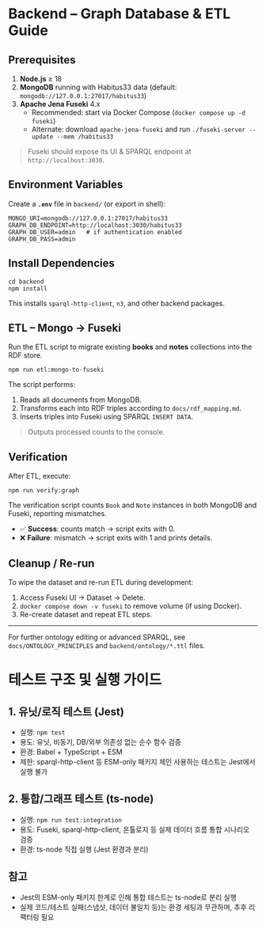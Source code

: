 # Backend – Graph Database & ETL Guide

## Prerequisites

1. **Node.js** ≥ 18  
2. **MongoDB** running with Habitus33 data (default: `mongodb://127.0.0.1:27017/habitus33`)  
3. **Apache Jena Fuseki** 4.x  
   - Recommended: start via Docker Compose (`docker compose up -d fuseki`)
   - Alternate: download `apache-jena-fuseki` and run `./fuseki-server --update --mem /habitus33`

> Fuseki should expose its UI & SPARQL endpoint at `http://localhost:3030`.

## Environment Variables

Create a **`.env`** file in `backend/` (or export in shell):

```
MONGO_URI=mongodb://127.0.0.1:27017/habitus33
GRAPH_DB_ENDPOINT=http://localhost:3030/habitus33
GRAPH_DB_USER=admin   # if authentication enabled
GRAPH_DB_PASS=admin
```

## Install Dependencies

```
cd backend
npm install
```

This installs `sparql-http-client`, `n3`, and other backend packages.

## ETL – Mongo → Fuseki

Run the ETL script to migrate existing **books** and **notes** collections into the RDF store.

```
npm run etl:mongo-to-fuseki
```

The script performs:
1. Reads all documents from MongoDB.
2. Transforms each into RDF triples according to `docs/rdf_mapping.md`.
3. Inserts triples into Fuseki using SPARQL `INSERT DATA`.

> Outputs processed counts to the console.

## Verification

After ETL, execute:

```
npm run verify:graph
```

The verification script counts `Book` and `Note` instances in both MongoDB and Fuseki, reporting mismatches.

- ✅ **Success**: counts match → script exits with 0.
- ❌ **Failure**: mismatch → script exits with 1 and prints details.

## Cleanup / Re-run

To wipe the dataset and re-run ETL during development:

1. Access Fuseki UI → Dataset → Delete.  
2. `docker compose down -v fuseki` to remove volume (if using Docker).  
3. Re-create dataset and repeat ETL steps.

---

For further ontology editing or advanced SPARQL, see `docs/ONTOLOGY_PRINCIPLES` and `backend/ontology/*.ttl` files. 

# 테스트 구조 및 실행 가이드

## 1. 유닛/로직 테스트 (Jest)
- 실행: `npm test`
- 용도: 유닛, 비동기, DB/외부 의존성 없는 순수 함수 검증
- 환경: Babel + TypeScript + ESM
- 제한: sparql-http-client 등 ESM-only 패키지 체인 사용하는 테스트는 Jest에서 실행 불가

## 2. 통합/그래프 테스트 (ts-node)
- 실행: `npm run test:integration`
- 용도: Fuseki, sparql-http-client, 온톨로지 등 실제 데이터 흐름 통합 시나리오 검증
- 환경: ts-node 직접 실행 (Jest 환경과 분리)

## 참고
- Jest의 ESM-only 패키지 한계로 인해 통합 테스트는 ts-node로 분리 실행
- 실제 코드/테스트 실패(스냅샷, 데이터 불일치 등)는 환경 세팅과 무관하며, 추후 리팩터링 필요 